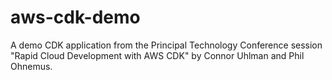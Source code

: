 # aws-cdk-demo

A demo CDK application from the Principal Technology Conference session "Rapid Cloud Development with AWS CDK" by Connor Uhlman and Phil Ohnemus.